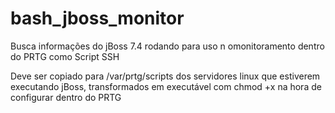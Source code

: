 # bash_jboss_monitor
Busca informações do jBoss 7.4 rodando para uso n omonitoramento dentro do PRTG como Script SSH

Deve ser copiado para /var/prtg/scripts dos servidores linux que estiverem executando jBoss, transformados em executável com chmod +x na hora de configurar dentro do PRTG
